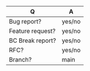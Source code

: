 | Q                | A
| ---------------- | -----
| Bug report?      | yes/no
| Feature request? | yes/no
| BC Break report? | yes/no
| RFC?             | yes/no
| Branch?          | main
